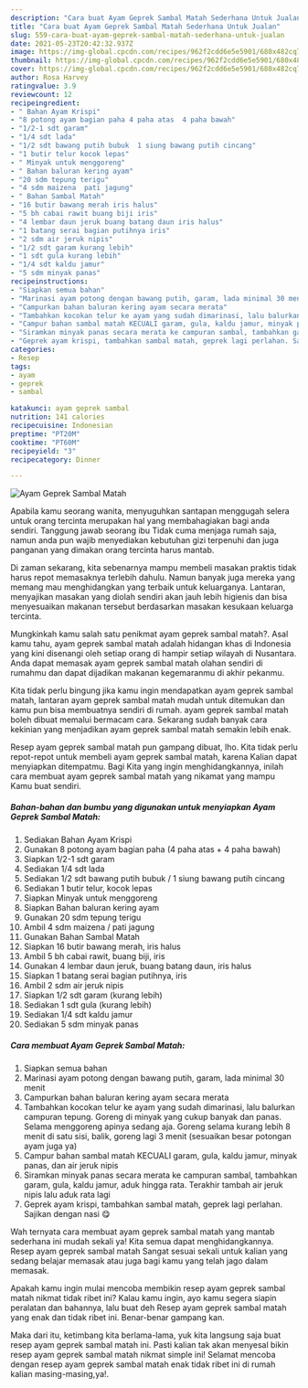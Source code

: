 ```yaml
---
description: "Cara buat Ayam Geprek Sambal Matah Sederhana Untuk Jualan"
title: "Cara buat Ayam Geprek Sambal Matah Sederhana Untuk Jualan"
slug: 559-cara-buat-ayam-geprek-sambal-matah-sederhana-untuk-jualan
date: 2021-05-23T20:42:32.937Z
image: https://img-global.cpcdn.com/recipes/962f2cdd6e5e5901/680x482cq70/ayam-geprek-sambal-matah-foto-resep-utama.jpg
thumbnail: https://img-global.cpcdn.com/recipes/962f2cdd6e5e5901/680x482cq70/ayam-geprek-sambal-matah-foto-resep-utama.jpg
cover: https://img-global.cpcdn.com/recipes/962f2cdd6e5e5901/680x482cq70/ayam-geprek-sambal-matah-foto-resep-utama.jpg
author: Rosa Harvey
ratingvalue: 3.9
reviewcount: 12
recipeingredient:
- " Bahan Ayam Krispi"
- "8 potong ayam bagian paha 4 paha atas  4 paha bawah"
- "1/2-1 sdt garam"
- "1/4 sdt lada"
- "1/2 sdt bawang putih bubuk  1 siung bawang putih cincang"
- "1 butir telur kocok lepas"
- " Minyak untuk menggoreng"
- " Bahan baluran kering ayam"
- "20 sdm tepung terigu"
- "4 sdm maizena  pati jagung"
- " Bahan Sambal Matah"
- "16 butir bawang merah iris halus"
- "5 bh cabai rawit buang biji iris"
- "4 lembar daun jeruk buang batang daun iris halus"
- "1 batang serai bagian putihnya iris"
- "2 sdm air jeruk nipis"
- "1/2 sdt garam kurang lebih"
- "1 sdt gula kurang lebih"
- "1/4 sdt kaldu jamur"
- "5 sdm minyak panas"
recipeinstructions:
- "Siapkan semua bahan"
- "Marinasi ayam potong dengan bawang putih, garam, lada minimal 30 menit"
- "Campurkan bahan baluran kering ayam secara merata"
- "Tambahkan kocokan telur ke ayam yang sudah dimarinasi, lalu balurkan campuran tepung. Goreng di minyak yang cukup banyak dan panas. Selama menggoreng apinya sedang aja. Goreng selama kurang lebih 8 menit di satu sisi, balik, goreng lagi 3 menit (sesuaikan besar potongan ayam juga ya)"
- "Campur bahan sambal matah KECUALI garam, gula, kaldu jamur, minyak panas, dan air jeruk nipis"
- "Siramkan minyak panas secara merata ke campuran sambal, tambahkan garam, gula, kaldu jamur, aduk hingga rata. Terakhir tambah air jeruk nipis lalu aduk rata lagi"
- "Geprek ayam krispi, tambahkan sambal matah, geprek lagi perlahan. Sajikan dengan nasi 😋"
categories:
- Resep
tags:
- ayam
- geprek
- sambal

katakunci: ayam geprek sambal 
nutrition: 141 calories
recipecuisine: Indonesian
preptime: "PT20M"
cooktime: "PT60M"
recipeyield: "3"
recipecategory: Dinner

---
```



![Ayam Geprek Sambal Matah](https://img-global.cpcdn.com/recipes/962f2cdd6e5e5901/680x482cq70/ayam-geprek-sambal-matah-foto-resep-utama.jpg)

Apabila kamu seorang wanita, menyuguhkan santapan menggugah selera untuk orang tercinta merupakan hal yang membahagiakan bagi anda sendiri. Tanggung jawab seorang ibu Tidak cuma menjaga rumah saja, namun anda pun wajib menyediakan kebutuhan gizi terpenuhi dan juga panganan yang dimakan orang tercinta harus mantab.

Di zaman  sekarang, kita sebenarnya mampu membeli masakan praktis tidak harus repot memasaknya terlebih dahulu. Namun banyak juga mereka yang memang mau menghidangkan yang terbaik untuk keluarganya. Lantaran, menyajikan masakan yang diolah sendiri akan jauh lebih higienis dan bisa menyesuaikan makanan tersebut berdasarkan masakan kesukaan keluarga tercinta. 



Mungkinkah kamu salah satu penikmat ayam geprek sambal matah?. Asal kamu tahu, ayam geprek sambal matah adalah hidangan khas di Indonesia yang kini disenangi oleh setiap orang di hampir setiap wilayah di Nusantara. Anda dapat memasak ayam geprek sambal matah olahan sendiri di rumahmu dan dapat dijadikan makanan kegemaranmu di akhir pekanmu.

Kita tidak perlu bingung jika kamu ingin mendapatkan ayam geprek sambal matah, lantaran ayam geprek sambal matah mudah untuk ditemukan dan kamu pun bisa membuatnya sendiri di rumah. ayam geprek sambal matah boleh dibuat memalui bermacam cara. Sekarang sudah banyak cara kekinian yang menjadikan ayam geprek sambal matah semakin lebih enak.

Resep ayam geprek sambal matah pun gampang dibuat, lho. Kita tidak perlu repot-repot untuk membeli ayam geprek sambal matah, karena Kalian dapat menyiapkan ditempatmu. Bagi Kita yang ingin menghidangkannya, inilah cara membuat ayam geprek sambal matah yang nikamat yang mampu Kamu buat sendiri.

<!--inarticleads1-->

##### Bahan-bahan dan bumbu yang digunakan untuk menyiapkan Ayam Geprek Sambal Matah:

1. Sediakan  Bahan Ayam Krispi
1. Gunakan 8 potong ayam bagian paha (4 paha atas + 4 paha bawah)
1. Siapkan 1/2-1 sdt garam
1. Sediakan 1/4 sdt lada
1. Sediakan 1/2 sdt bawang putih bubuk / 1 siung bawang putih cincang
1. Sediakan 1 butir telur, kocok lepas
1. Siapkan  Minyak untuk menggoreng
1. Siapkan  Bahan baluran kering ayam
1. Gunakan 20 sdm tepung terigu
1. Ambil 4 sdm maizena / pati jagung
1. Gunakan  Bahan Sambal Matah
1. Siapkan 16 butir bawang merah, iris halus
1. Ambil 5 bh cabai rawit, buang biji, iris
1. Gunakan 4 lembar daun jeruk, buang batang daun, iris halus
1. Siapkan 1 batang serai bagian putihnya, iris
1. Ambil 2 sdm air jeruk nipis
1. Siapkan 1/2 sdt garam (kurang lebih)
1. Sediakan 1 sdt gula (kurang lebih)
1. Sediakan 1/4 sdt kaldu jamur
1. Sediakan 5 sdm minyak panas




<!--inarticleads2-->

##### Cara membuat Ayam Geprek Sambal Matah:

1. Siapkan semua bahan
1. Marinasi ayam potong dengan bawang putih, garam, lada minimal 30 menit
1. Campurkan bahan baluran kering ayam secara merata
1. Tambahkan kocokan telur ke ayam yang sudah dimarinasi, lalu balurkan campuran tepung. Goreng di minyak yang cukup banyak dan panas. Selama menggoreng apinya sedang aja. Goreng selama kurang lebih 8 menit di satu sisi, balik, goreng lagi 3 menit (sesuaikan besar potongan ayam juga ya)
1. Campur bahan sambal matah KECUALI garam, gula, kaldu jamur, minyak panas, dan air jeruk nipis
1. Siramkan minyak panas secara merata ke campuran sambal, tambahkan garam, gula, kaldu jamur, aduk hingga rata. Terakhir tambah air jeruk nipis lalu aduk rata lagi
1. Geprek ayam krispi, tambahkan sambal matah, geprek lagi perlahan. Sajikan dengan nasi 😋




Wah ternyata cara membuat ayam geprek sambal matah yang mantab sederhana ini mudah sekali ya! Kita semua dapat menghidangkannya. Resep ayam geprek sambal matah Sangat sesuai sekali untuk kalian yang sedang belajar memasak atau juga bagi kamu yang telah jago dalam memasak.

Apakah kamu ingin mulai mencoba membikin resep ayam geprek sambal matah nikmat tidak ribet ini? Kalau kamu ingin, ayo kamu segera siapin peralatan dan bahannya, lalu buat deh Resep ayam geprek sambal matah yang enak dan tidak ribet ini. Benar-benar gampang kan. 

Maka dari itu, ketimbang kita berlama-lama, yuk kita langsung saja buat resep ayam geprek sambal matah ini. Pasti kalian tak akan menyesal bikin resep ayam geprek sambal matah nikmat simple ini! Selamat mencoba dengan resep ayam geprek sambal matah enak tidak ribet ini di rumah kalian masing-masing,ya!.

